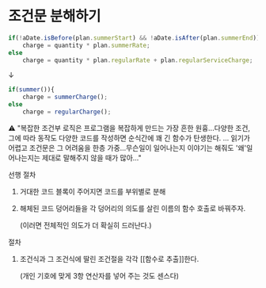 # 조건문 분해하기

```jsx
if(!aDate.isBefore(plan.summerStart) && !aDate.isAfter(plan.summerEnd))
	charge = quantity * plan.summerRate;
else
	charge = quantity * plan.regularRate + plan.regularServiceCharge;
```

↓

```jsx
if(summer()){
	charge = summerCharge();
else
	charge = regularCharge();
```

<aside>
⚠️ "복잡한 조건부 로직은 프로그램을 복잡하게 만드는 가장 흔한 원흉...다양한 조건, 그에 따라 동작도 다양한 코드를 작성하면 순식간에 꽤 긴 함수가 탄생한다. ... 읽기가 어렵고 조건문은 그 어려움을 한층 가중...무슨일이 일어나는지 이야기는 해줘도 '왜'일어나는지는 제대로 말해주지 않을 때가 많아..."

</aside>

선행 절차

1. 거대한 코드 블록이 주어지면 코드를 부위별로 분해
2. 해체된 코드 덩어리들을 각 덩어리의 의도를 살린 이름의 함수 호출로 바꿔주자.

    (이러면 전체적인 의도가 더 확실히 드러난다.)


절차

1. 조건식과 그 조건식에 딸린 조건절을 각각 [[함수로 추출]]한다.

    (개인 기호에 맞게 3항 연산자를 넣어 주는 것도 센스다)
